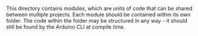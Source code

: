 This directory contains modules, which are units of code that can be shared between multiple projects.
Each module should be contained within its own folder. The code within the folder may be structured
in any way - it should still be found by the Arduino CLI at compile time.
